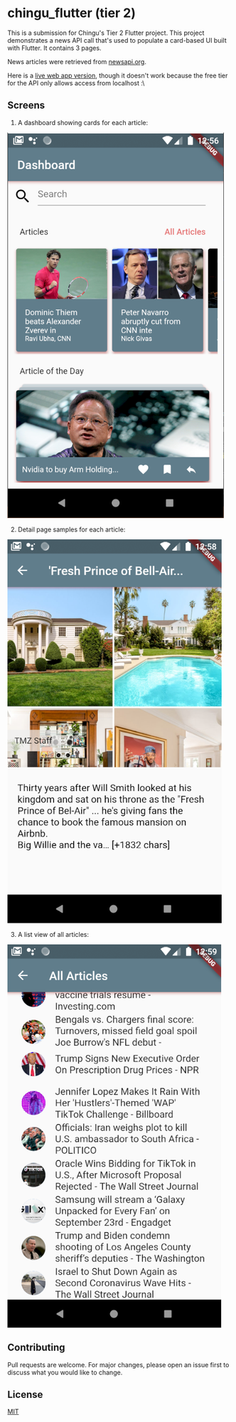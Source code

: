 # chingu_flutter (tier 2)

This is a submission for Chingu's Tier 2 Flutter project.
This project demonstrates a news API call that's used to populate a card-based UI built with Flutter. It contains 3 pages.

News articles were retrieved from [newsapi.org](https://newsapi.org/).

Here is a [live web app version](https://dpajek.github.io/flutter-ui-2/#/), though it doesn't work because the free tier for the API only allows access from localhost :\

## Screens
1. A dashboard showing cards for each article:

![Screen 1](https://github.com/dpajek/chingu_flutter_ui_2/raw/master/assets/page1.png)


2. Detail page samples for each article:

![Screen 2](https://github.com/dpajek/chingu_flutter_ui_2/raw/master/assets/page2.png)


3. A list view of all articles:

![Screen 3](https://github.com/dpajek/chingu_flutter_ui_2/raw/master/assets/page3.png)

## Contributing
Pull requests are welcome. For major changes, please open an issue first to discuss what you would like to change.

## License
[MIT](https://choosealicense.com/licenses/mit/)
